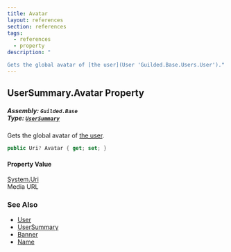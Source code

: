```yaml
---
title: Avatar
layout: references
section: references
tags:
  - references
  - property
description: "

Gets the global avatar of [the user](User 'Guilded.Base.Users.User')."
---
```


## UserSummary.Avatar Property
##### **Assembly:** `Guilded.Base`<br/>**Type:** [`UserSummary`](UserSummary 'Guilded.Base.Users.UserSummary')

Gets the global avatar of [the user](User 'Guilded.Base.Users.User').

```csharp
public Uri? Avatar { get; set; }
```

#### Property Value
[System.Uri](https://docs.microsoft.com/en-us/dotnet/api/System.Uri 'System.Uri')  
Media URL

### See Also
- [User](User 'Guilded.Base.Users.User')
- [UserSummary](UserSummary 'Guilded.Base.Users.UserSummary')
- [Banner](User.Banner 'Guilded.Base.Users.User.Banner')
- [Name](UserSummary.Name 'Guilded.Base.Users.UserSummary.Name')